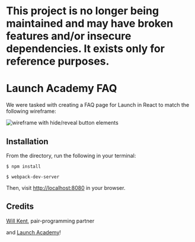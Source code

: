 # This project is no longer being maintained and may have broken features and/or insecure dependencies. It exists only for reference purposes.

# Launch Academy FAQ

We were tasked with creating a FAQ page for Launch in React to match the following wireframe:

![wireframe with hide/reveal button elements](https://s3.amazonaws.com/horizon-production/images/launch-academy-faq-2.png)

## Installation

From the directory, run the following in your terminal:

```$ npm install```

```$ webpack-dev-server```

Then, visit [http://localhost:8080](http://localhost:8080) in your browser.

## Credits

[Will Kent](https://github.com/wwinslowkent), pair-programming partner

and [Launch Academy](https://github.com/LaunchAcademy)!
